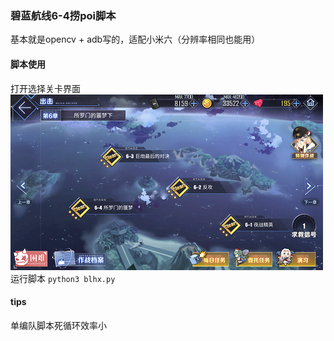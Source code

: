 ﻿### 碧蓝航线6-4捞poi脚本
基本就是opencv + adb写的，适配小米六（分辨率相同也能用）
#### 脚本使用
打开选择关卡界面
 ![](2.png)
 运行脚本
 `python3 blhx.py`
 #### tips
 单编队脚本死循环效率小
 
